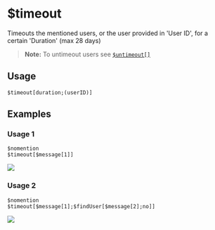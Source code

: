 # $timeout

Timeouts the mentioned users, or the user provided in 'User ID', for a certain 'Duration' (max 28 days)

> **Note:** To untimeout users see [`$untimeout[]`](./untimeout.md)

## Usage
```
$timeout[duration;(userID)]
```

## Examples
### Usage 1
```
$nomention
$timeout[$message[1]]
```
![](https://user-images.githubusercontent.com/70456337/183470087-6b72ea9f-9365-4686-9483-09bad385e10b.png)
### Usage 2
```
$nomention
$timeout[$message[1];$findUser[$message[2];no]]
```
![](https://user-images.githubusercontent.com/70456337/183470187-305f846a-7515-46b5-af7e-6c2f5713656f.png)
